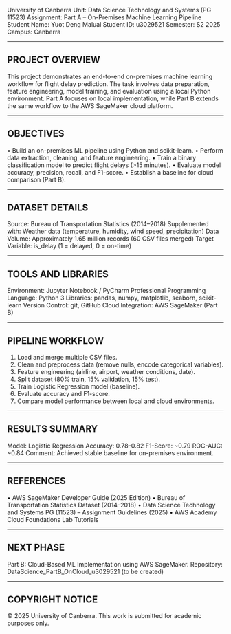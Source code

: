 University of Canberra
Unit: Data Science Technology and Systems (PG 11523)
Assignment: Part A – On-Premises Machine Learning Pipeline
Student Name: Yuot Deng Malual
Student ID: u3029521
Semester: S2 2025
Campus: Canberra

------------------------------------------------------------
PROJECT OVERVIEW
------------------------------------------------------------
This project demonstrates an end-to-end on-premises machine learning workflow for flight delay prediction. 
The task involves data preparation, feature engineering, model training, and evaluation using a local Python environment. 
Part A focuses on local implementation, while Part B extends the same workflow to the AWS SageMaker cloud platform.

------------------------------------------------------------
OBJECTIVES
------------------------------------------------------------
• Build an on-premises ML pipeline using Python and scikit-learn.
• Perform data extraction, cleaning, and feature engineering.
• Train a binary classification model to predict flight delays (>15 minutes).
• Evaluate model accuracy, precision, recall, and F1-score.
• Establish a baseline for cloud comparison (Part B).

------------------------------------------------------------
DATASET DETAILS
------------------------------------------------------------
Source: Bureau of Transportation Statistics (2014–2018)
Supplemented with: Weather data (temperature, humidity, wind speed, precipitation)
Data Volume: Approximately 1.65 million records (60 CSV files merged)
Target Variable: is_delay (1 = delayed, 0 = on-time)

------------------------------------------------------------
TOOLS AND LIBRARIES
------------------------------------------------------------
Environment: Jupyter Notebook / PyCharm Professional
Programming Language: Python 3
Libraries: pandas, numpy, matplotlib, seaborn, scikit-learn
Version Control: git, GitHub
Cloud Integration: AWS SageMaker (Part B)

------------------------------------------------------------
PIPELINE WORKFLOW
------------------------------------------------------------
1. Load and merge multiple CSV files.
2. Clean and preprocess data (remove nulls, encode categorical variables).
3. Feature engineering (airline, airport, weather conditions, date).
4. Split dataset (80% train, 15% validation, 15% test).
5. Train Logistic Regression model (baseline).
6. Evaluate accuracy and F1-score.
7. Compare model performance between local and cloud environments.

------------------------------------------------------------
RESULTS SUMMARY
------------------------------------------------------------
Model: Logistic Regression
Accuracy: 0.78–0.82
F1-Score: ~0.79
ROC-AUC: ~0.84
Comment: Achieved stable baseline for on-premises environment.

------------------------------------------------------------
REFERENCES
------------------------------------------------------------
• AWS SageMaker Developer Guide (2025 Edition)
• Bureau of Transportation Statistics Dataset (2014–2018)
• Data Science Technology and Systems PG (11523) – Assignment Guidelines (2025)
• AWS Academy Cloud Foundations Lab Tutorials

------------------------------------------------------------
NEXT PHASE
------------------------------------------------------------
Part B: Cloud-Based ML Implementation using AWS SageMaker.
Repository: DataScience_PartB_OnCloud_u3029521 (to be created)

------------------------------------------------------------
COPYRIGHT NOTICE
------------------------------------------------------------
© 2025 University of Canberra.
This work is submitted for academic purposes only.
